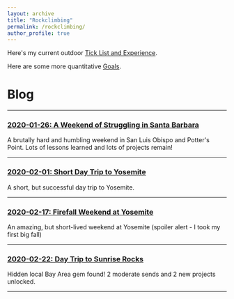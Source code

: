```yaml
---
layout: archive
title: "Rockclimbing"
permalink: /rockclimbing/
author_profile: true
---
```


Here's my current outdoor [Tick List and Experience](/ticklist).

Here are some more quantitative [Goals](/climbing-goals).

# Blog

---

### [2020-01-26: A Weekend of Struggling in Santa Barbara](/rockclimbing/2020/01/26/santa-barbara)

A brutally hard and humbling weekend in San Luis Obispo and Potter's Point. Lots of lessons learned and lots of projects remain!

---

### [2020-02-01: Short Day Trip to Yosemite](/rockclimbing/2020/02/01/yosemite)

A short, but successful day trip to Yosemite.

---

### [2020-02-17: Firefall Weekend at Yosemite](/rockclimbing/2020/02/17/yosemite)

An amazing, but short-lived weekend at Yosemite (spoiler alert - I took my first big fall)

---

### [2020-02-22: Day Trip to Sunrise Rocks](/rockclimbing/2020/02/22/sunrise)

Hidden local Bay Area gem found! 2 moderate sends and 2 new projects unlocked.

---
